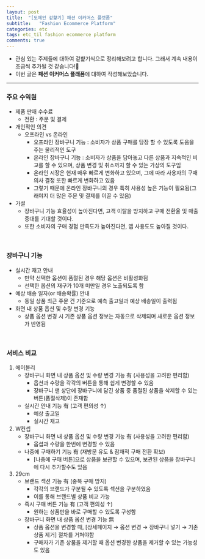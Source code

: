 ```yaml
---
layout: post
title:  "[도메인 겉햝기] 패션 이커머스 플랫폼"
subtitle:   "Fashion Ecommerce Platform"
categories: etc
tags: etc_til fashion ecommerce platform
comments: true
---
```


* 관심 있는 주제들에 대하여 겉햝기식으로 정리해보려고 합니다. 그래서 계속 내용이 조금씩 추가될 것 같습니다!📝
* 이번 글은 **패션 이커머스 플래폼**에 대하여 작성해보았습니다.

----

### 주요 수익원
* 제품 판매 수수료
  * 전환 : 주문 및 결제
* 개인적인 의견
  * 오프라인 vs 온라인
    * 오프라인 장바구니 기능 : 소비자가 상품 구매를 당장 할 수 있도록 도움을 주는 물리적인 도구
    * 온라인 장바구니 기능 : 소비자가 상품을 담아놓고 다른 상품과 지속적인 비교를 할 수 있으며, 상품 변경 및 취소까지 할 수 있는 가상의 도구임
    * 온라인 시장은 현재 매우 빠르게 변화하고 있으며, 그에 따라 사용자의 구매 의사 결정 또한 빠르게 변화하고 있음
    * 그렇기 때문에 온라인 장바구니의 경우 특히 사용성 높은 기능이 필요됨(그래야지 더 많은 주문 및 결제를 이끌 수 있음)
* 가설
  * 장바구니 기능 효율성이 높아진다면, 고객 이탈을 방지하고 구매 전환율 및 매출 증대를 기대할 것이다.
  * 또한 소비자의 구매 경험 만족도가 높아진다면, 앱 사용도도 높아질 것이다.

<br>

### 장바구니 기능
* 실시간 재고 안내
  * 만약 선택한 옵션이 품절된 경우 해당 옵션은 비활성화됨
  * 선택한 옵션의 재구가 10개 미만일 경우 노출되도록 함
* 예상 배송 일자(or 배송확률) 안내
  * 동일 상품 최근 주문 건 기준으로 예측 출고일과 예상 배송일이 출력됨
* 화면 내 상품 옵션 및 수량 변경 기능
  * 상품 옵션 변경 시 기존 상품 옵션 정보는 자동으로 삭제되며 새로운 옵션 정보가 반영됨

<br>

### 서비스 비교
1. 에이블리
   * 장바구니 화면 내 상품 옵션 및 수량 변경 기능 有 (사용성을 고려한 편리함) 
     * 옵션과 수량을 각각의 버튼을 통해 쉽게 변경할 수 있음
     * 장바구니 맨 상단에 장바구니에 담긴 상품 중 품절된 상품을 삭제할 수 있는 버튼(품절삭제)이 존재함
   * 실시간 안내 기능 有 (고객 편의성 ↑)
     * 예상 출고일
     * 실시간 재고
2. W컨셉
   * 장바구니 화면 내 상품 옵션 및 수량 변경 기능 有 (사용성을 고려한 편리함)
     * 옵셥과 수량을 한번에 변경할 수 있음
   * 나중에 구매하기 기능 有 (재방문 유도 & 잠재적 구매 전환 확보)
     * [나중에 구매 버튼]으로 상품을 보관할 수 있으며, 보관된 상품을 장바구니에 다시 추가할수도 있음
3. 29cm
   * 브랜드 섹션 기능 有 (중복 구매 방지)
     * 각각의 브랜드가 구분될 수 있도록 섹션을 구분하였음
     * 이를 통해 브랜드별 상품 비교 가능
   * 즉시 구매 버튼 기능 有 (고객 편의성 ↑)
     * 원하는 상품만을 바로 구매할 수 있도록 구성함
   * 장바구니 화면 내 상품 옵션  변경 기능 無
     * 상품 옵션을 변경할 때, [상세페이지 → 옵션 변경 → 장바구니 넣기 → 기존 상품 제거] 절차를 거쳐야함
     * 구매자가 기존 상품을 제거할 때 옵션 변경한 상품을 제거할 수 있는 가능성도 있음
